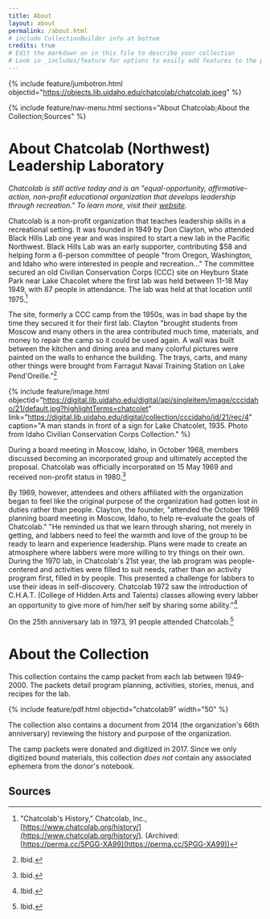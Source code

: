 ```yaml
---
title: About
layout: about
permalink: /about.html
# include CollectionBuilder info at bottom
credits: true
# Edit the markdown on in this file to describe your collection
# Look in _includes/feature for options to easily add features to the page
---
```


{% include feature/jumbotron.html objectid="https://objects.lib.uidaho.edu/chatcolab/chatcolab.jpeg" %} 

{% include feature/nav-menu.html sections="About Chatcolab;About the Collection;Sources" %} 

# About Chatcolab (Northwest) Leadership Laboratory

*Chatcolab is still active today and is an "equal-opportunity, affirmative-action, non-profit educational organization that develops leadership through recreation." To learn more, visit their [website](https://www.chatcolab.org/).*

Chatcolab is a non-profit organization that teaches leadership skills in a recreational setting. It was founded in 1949 by Don Clayton, who attended Black Hills Lab one year and was inspired to start a new lab in the Pacific Northwest. Black Hills Lab was an early supporter, contributing $58 and helping form a 6-person committee of people "from Oregon, Washington, and Idaho who were interested in people and recreation..." The committee secured an old Civilian Conservation Corps (CCC) site on Heyburn State Park near Lake Chacolet where the first lab was held between 11-18 May 1949, with 87 people in attendance. The lab was held at that location until 1975.[^1]

The site, formerly a CCC camp from the 1950s, was in bad shape by the time they secured it for their first lab. Clayton "brought students from Moscow and many others in the area contributed much time, materials, and money to repair the camp so it could be used again. A wall was built between the kitchen and dining area and many colorful pictures were painted on the walls to enhance the building. The trays, carts, and many other things were brought from Farragut Naval Training Station on Lake Pend'Oreille."[^2]

{% include feature/image.html objectid="https://digital.lib.uidaho.edu/digital/api/singleitem/image/cccidaho/21/default.jpg?highlightTerms=chatcolet" link="https://digital.lib.uidaho.edu/digital/collection/cccidaho/id/21/rec/4" caption="A man stands in front of a sign for Lake Chatcolet, 1935. Photo from Idaho Civilian Conservation Corps Collection." %}

During a board meeting in Moscow, Idaho, in October 1968, members discussed becoming an incorporated group and ultimately accepted the proposal. Chatcolab was officially incorporated on 15 May 1969 and received non-profit status in 1980.[^3]

By 1969, however, attendees and others affiliated with the organization began to feel like the original purpose of the organization had gotten lost in duties rather than people. Clayton, the founder, "attended the October 1969 planning board meeting in Moscow, Idaho, to help re-evaluate the goals of Chatcolab." "He reminded us that we learn through sharing, not merely in getting, and labbers need to feel the warmth and love of the group to be ready to learn and experience leadership. Plans were made to create an atmosphere where labbers were more willing to try things on their own. During the 1970 lab, in Chatcolab's 21st year, the lab program was people-centered and activities were filled to suit needs, rather than an activity program first, filled in by people. This presented a challenge for labbers to use their ideas in self-discovery. Chatcolab 1972 saw the introduction of C.H.A.T. (College of Hidden Arts and Talents) classes allowing every labber an opportunity to give more of him/her self by sharing some ability."[^4]

On the 25th anniversary lab in 1973, 91 people attended Chatcolab.[^5]


# About the Collection

This collection contains the camp packet from each lab between 1949-2000. The packets detail program planning, activities, stories, menus, and recipes for the lab. 

{% include feature/pdf.html objectid="chatcolab9" width="50" %}

The collection also contains a document from 2014 (the organization's 66th anniversary) reviewing the history and purpose of the organization.

The camp packets were donated and digitized in 2017. Since we only digitized bound materials, this collection *does not* contain any associated ephemera from the donor's notebook.

## Sources
[^1]: "Chatcolab's History," Chatcolab, Inc., [https://www.chatcolab.org/history/](https://www.chatcolab.org/history/). (Archived: [https://perma.cc/5PGG-XA99](https://perma.cc/5PGG-XA99))
[^2]: Ibid.
[^3]: Ibid.
[^4]: Ibid.
[^5]: Ibid.





